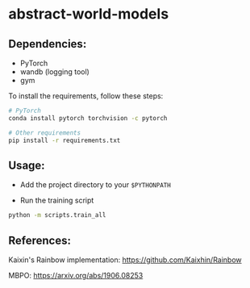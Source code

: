 # abstract-world-models

## Dependencies: 
* PyTorch 
* wandb (logging tool)
* gym

To install the requirements, follow these steps:
```bash
# PyTorch
conda install pytorch torchvision -c pytorch

# Other requirements
pip install -r requirements.txt
```

## Usage:
* Add the project directory to your `$PYTHONPATH`

* Run the training script
```bash
python -m scripts.train_all
```

## References:
Kaixin's Rainbow implementation: https://github.com/Kaixhin/Rainbow

MBPO: https://arxiv.org/abs/1906.08253
